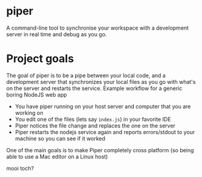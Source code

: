 # piper
A command-line tool to synchronise your workspace with a development server in real time and debug as you go.

# Project goals
The goal of piper is to be a pipe between your local code, and a development server that synchronizes your local files as you go with what's on the server and restarts the service.
Example workflow for a generic boring NodeJS web app
 - You have piper running on your host server and computer that you are working on
 - You edit one of the files (lets say `index.js`) in your favorite IDE
 - Piper notices the file change and replaces the one on the server
 - Piper restarts the nodejs service again and reports errors/stdout to your machine so you can see if it worked
 
 One of the main goals is to make Piper completely cross platform (so being able to use a Mac editor on a Linux host)
 
 mooi toch?